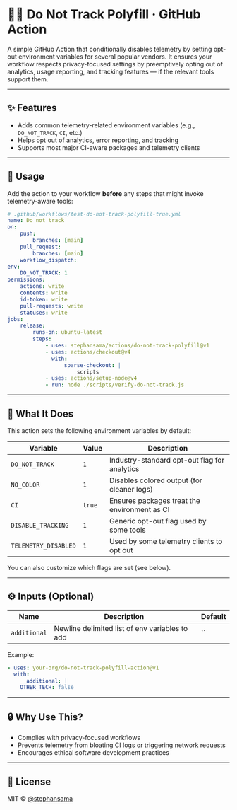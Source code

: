 # 🕵️‍♂️ Do Not Track Polyfill · GitHub Action

A simple GitHub Action that conditionally disables telemetry by setting opt-out environment variables for several popular vendors. It ensures your workflow respects privacy-focused settings by preemptively opting out of analytics, usage reporting, and tracking features — if the relevant tools support them.

---

## ✨ Features

- Adds common telemetry-related environment variables (e.g., `DO_NOT_TRACK`, `CI`, etc.)
- Helps opt out of analytics, error reporting, and tracking
- Supports most major CI-aware packages and telemetry clients

---

## 🚀 Usage

Add the action to your workflow **before** any steps that might invoke telemetry-aware tools:

```yaml
# .github/workflows/test-do-not-track-polyfill-true.yml
name: Do not track
on:
    push:
        branches: [main]
    pull_request:
        branches: [main]
    workflow_dispatch:
env:
    DO_NOT_TRACK: 1
permissions:
    actions: write
    contents: write
    id-token: write
    pull-requests: write
    statuses: write
jobs:
    release:
        runs-on: ubuntu-latest
        steps:
            - uses: stephansama/actions/do-not-track-polyfill@v1
            - uses: actions/checkout@v4
              with:
                  sparse-checkout: |
                      scripts
            - uses: actions/setup-node@v4
            - run: node ./scripts/verify-do-not-track.js
```

---

## 🌱 What It Does

This action sets the following environment variables by default:

| Variable             | Value  | Description                                  |
| -------------------- | ------ | -------------------------------------------- |
| `DO_NOT_TRACK`       | `1`    | Industry-standard opt-out flag for analytics |
| `NO_COLOR`           | `1`    | Disables colored output (for cleaner logs)   |
| `CI`                 | `true` | Ensures packages treat the environment as CI |
| `DISABLE_TRACKING`   | `1`    | Generic opt-out flag used by some tools      |
| `TELEMETRY_DISABLED` | `1`    | Used by some telemetry clients to opt out    |

You can also customize which flags are set (see below).

---

## ⚙️ Inputs (Optional)

| Name         | Description                                    | Default |
| ------------ | ---------------------------------------------- | ------- |
| `additional` | Newline delimited list of env variables to add | ``      |

Example:

```yaml
- uses: your-org/do-not-track-polyfill-action@v1
  with:
      additional: |
    OTHER_TECH: false
```

---

## 🔒 Why Use This?

- Complies with privacy-focused workflows
- Prevents telemetry from bloating CI logs or triggering network requests
- Encourages ethical software development practices

---

## 📜 License

MIT © [@stephansama](https://github.com/stephansama)
